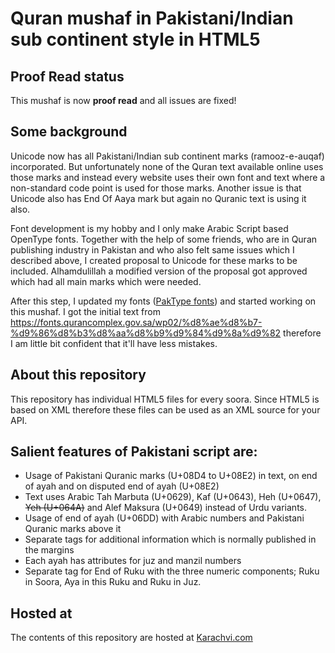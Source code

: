 # Quran mushaf in Pakistani/Indian sub continent style in HTML5

## Proof Read status
This mushaf is now **proof read** and all issues are fixed!

## Some background
Unicode now has all Pakistani/Indian sub continent marks (ramooz-e-auqaf) incorporated. But unfortunately none of the Quran text available online uses those marks and instead every website uses their own font and text where a non-standard code point is used for those marks. Another issue is that Unicode also has End Of Aaya mark but again no Quranic text is using it also.

Font development is my hobby and I only make Arabic Script based OpenType fonts. Together with the help of some friends, who are in Quran publishing industry in Pakistan and who also felt same issues which I described above, I created proposal to Unicode for these marks to be included. Alhamdulillah a modified version of the proposal got approved which had all main marks which were needed.

After this step, I updated my fonts ([PakType fonts](http://paktype.sourceforge.net/)) and started working on this mushaf. I got the initial text from https://fonts.qurancomplex.gov.sa/wp02/%d8%ae%d8%b7-%d9%86%d8%b3%d8%aa%d8%b9%d9%84%d9%8a%d9%82 therefore I am little bit confident that it'll have less mistakes.

## About this repository
This repository has individual HTML5 files for every soora. Since HTML5 is based on XML therefore these files can be used as an XML source for your API.

## Salient features of Pakistani script are:
* Usage of Pakistani Quranic marks (U+08D4 to U+08E2) in text, on end of ayah and on disputed end of ayah (U+08E2)
* Text uses Arabic Tah Marbuta (U+0629), Kaf (U+0643), Heh (U+0647), ~~Yeh (U+064A)~~ and Alef Maksura (U+0649) instead of Urdu variants.
* Usage of end of ayah (U+06DD) with Arabic numbers and Pakistani Quranic marks above it
* Separate tags for additional information which is normally published in the margins
* Each ayah has attributes for juz and manzil numbers
* Separate tag for End of Ruku with the three numeric components; Ruku in Soora, Aya in this Ruku and Ruku in Juz.

## Hosted at
The contents of this repository are hosted at [Karachvi.com](https://www.karachvi.com)
